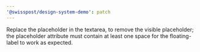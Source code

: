 ```yaml
---
'@swisspost/design-system-demo': patch
---
```


Replace the placeholder in the textarea, to remove the visible placeholder; the placeholder attribute must contain at least one space for the floating-label to work as expected.
